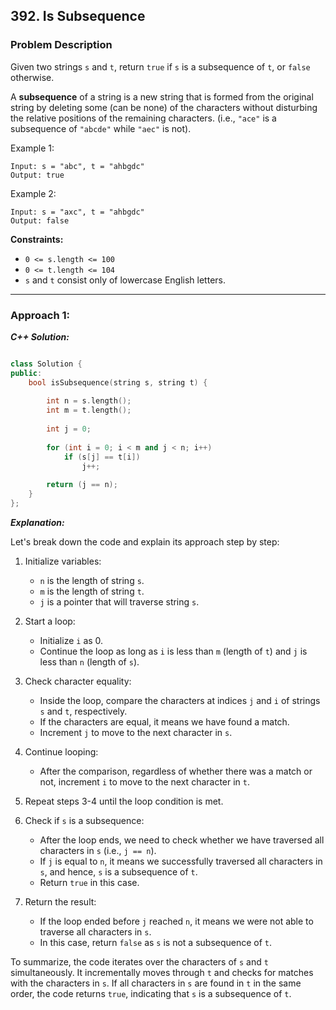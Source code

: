 ## 392. Is Subsequence

### Problem Description

Given two strings ```s``` and ```t```, return ```true``` if ```s``` is a subsequence of ```t```, or ```false``` otherwise.

A **subsequence** of a string is a new string that is formed from the original string by deleting some (can be none) 
of the characters without disturbing the relative positions of the remaining characters. 
(i.e., ```"ace"``` is a subsequence of ```"abcde"``` while ```"aec"``` is not).

Example 1:
```
Input: s = "abc", t = "ahbgdc"
Output: true
```

Example 2:
```
Input: s = "axc", t = "ahbgdc"
Output: false
```

**Constraints:**

- ```0 <= s.length <= 100```
- ```0 <= t.length <= 104```
- ```s``` and ```t``` consist only of lowercase English letters.

<hr>

### Approach 1:

_**C++ Solution:**_

```cpp

class Solution {
public:
    bool isSubsequence(string s, string t) {
        
        int n = s.length(); 
        int m = t.length();
        
        int j = 0; 
        
        for (int i = 0; i < m and j < n; i++)
            if (s[j] == t[i])
                j++;
        
        return (j == n);
    }
};

```

_**Explanation:**_

Let's break down the code and explain its approach step by step:

1. Initialize variables: 
   - `n` is the length of string `s`.
   - `m` is the length of string `t`.
   - `j` is a pointer that will traverse string `s`.

2. Start a loop: 
   - Initialize `i` as 0.
   - Continue the loop as long as `i` is less than `m` (length of `t`) and `j` is less than `n` (length of `s`).

3. Check character equality:
   - Inside the loop, compare the characters at indices `j` and `i` of strings `s` and `t`, respectively.
   - If the characters are equal, it means we have found a match.
   - Increment `j` to move to the next character in `s`.

4. Continue looping:
   - After the comparison, regardless of whether there was a match or not, increment `i` to move to the next character in `t`.

5. Repeat steps 3-4 until the loop condition is met.

6. Check if `s` is a subsequence:
   - After the loop ends, we need to check whether we have traversed all characters in `s` (i.e., `j == n`).
   - If `j` is equal to `n`, it means we successfully traversed all characters in `s`, and hence, `s` is a subsequence of `t`.
   - Return `true` in this case.

7. Return the result:
   - If the loop ended before `j` reached `n`, it means we were not able to traverse all characters in `s`.
   - In this case, return `false` as `s` is not a subsequence of `t`.

To summarize, the code iterates over the characters of `s` and `t` simultaneously. 
It incrementally moves through `t` and checks for matches with the characters in `s`. 
If all characters in `s` are found in `t` in the same order, the code returns `true`, indicating that `s` is a subsequence of `t`.
